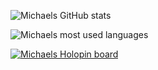 ![Michaels GitHub stats](https://github-readme-stats.vercel.app/api?username=mchllngr&count_private=true&theme=dark&show_icons=true)

![Michaels most used languages](https://github-readme-stats.vercel.app/api/top-langs/?username=mchllngr&layout=compact&theme=dark)

[![Michaels Holopin board](https://holopin.io/api/user/board?user=mchllngr)](https://holopin.io/@mchllngr)
